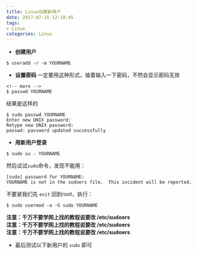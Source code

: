 ```yaml
---
title: Linux创建新用户
date: 2017-07-15 12:10:45
tags:
- Linux
categories: Linux
---
```

*  **创建用户**
```
$ useradd -r -m YOURNAME
```
* **设置密码** 一定要用这种形式，接着输入一下密码，不然会显示密码无效
```
<!-- more -->
$ passwd YOURNAME
```
结果是这样的
```
$ sudo passwd YOURNAME
Enter new UNIX password:
Retype new UNIX password:
passwd: password updated successfully
```
*  **用新用户登录**
```
$ sudo su - YOURNAME
```
然后试试`sudo`命令，发现不能用：
```
[sudo] password for YOURNAME:
YOURNAME is not in the sudoers file.  This incident will be reported.
```
不要紧我们先 `exit` 回到root，执行：
```
$ sudo usermod -a -G sudo YOURNAME
```
**注意：千万不要学网上找的教程说要改 /etc/sudoers<br>
注意：千万不要学网上找的教程说要改 /etc/sudoers<br>
注意：千万不要学网上找的教程说要改 /etc/sudoers**

*  最后测试以下新用户的 `sudo` 即可
